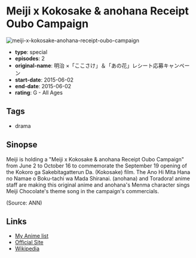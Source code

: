 # Meiji x Kokosake & anohana Receipt Oubo Campaign

![meiji-x-kokosake-anohana-receipt-oubo-campaign](https://cdn.myanimelist.net/images/anime/7/75927.jpg)

-   **type**: special
-   **episodes**: 2
-   **original-name**: 明治 ×「ここさけ」＆「あの花」レシート応募キャンペーン
-   **start-date**: 2015-06-02
-   **end-date**: 2015-06-02
-   **rating**: G - All Ages

## Tags

-   drama

## Sinopse

Meiji is holding a "Meiji x Kokosake & anohana Receipt Oubo Campaign" from June 2 to October 16 to commemorate the September 19 opening of the Kokoro ga Sakebitagatterun Da. (Kokosake) film. The Ano Hi Mita Hana no Namae o Boku-tachi wa Mada Shiranai. (anohana) and Toradora! anime staff are making this original anime and anohana's Menma character sings Meiji Chocolate's theme song in the campaign's commercials.

(Source: ANN)

## Links

-   [My Anime list](https://myanimelist.net/anime/31165/Meiji_x_Kokosake___anohana_Receipt_Oubo_Campaign)
-   [Official Site](http://www.meiji.co.jp/sweets/chocolate/kokosake/)
-   [Wikipedia](https://ja.wikipedia.org/wiki/心が叫びたがってるんだ。)
